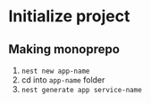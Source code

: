 # Initialize project

## Making monoprepo
1. `nest new app-name`
2. cd into `app-name` folder
3. `nest generate app service-name`
